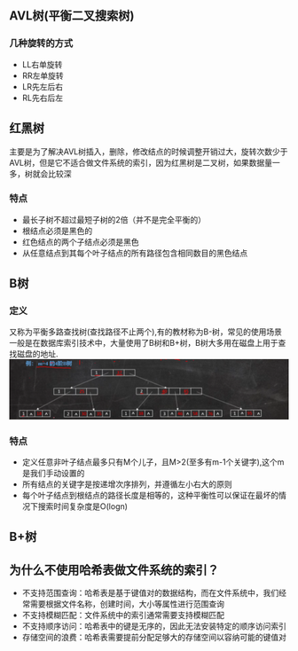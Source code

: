 ## AVL树(平衡二叉搜索树)
### 几种旋转的方式

- LL右单旋转
- RR左单旋转
- LR先左后右
- RL先右后左
## 红黑树
主要是为了解决AVL树插入，删除，修改结点的时候调整开销过大，旋转次数少于AVL树，但是它不适合做文件系统的索引，因为红黑树是二叉树，如果数据量一多，树就会比较深
### 特点

- 最长子树不超过最短子树的2倍（并不是完全平衡的）
- 根结点必须是黑色的
- 红色结点的两个子结点必须是黑色
- 从任意结点到其每个叶子结点的所有路径包含相同数目的黑色结点
## B树
### 定义
又称为平衡多路查找树(查找路径不止两个),有的教材称为B-树，常见的使用场景一般是在数据库索引技术中，大量使用了B树和B+树，B树大多用在磁盘上用于查找磁盘的地址.
![Alt text](image.png)
### 特点

- 定义任意非叶子结点最多只有M个儿子，且M>2(至多有m-1个关键字),这个m是我们手动设置的
- 所有结点的关键字是按递增次序排列，并遵循左小右大的原则
- 每个叶子结点到根结点的路径长度是相等的，这种平衡性可以保证在最坏的情况下搜索时间复杂度是O(logn)
## B+树
## 为什么不使用哈希表做文件系统的索引？

- 不支持范围查询：哈希表是基于键值对的数据结构，而在文件系统中，我们经常需要根据文件名称，创建时间，大小等属性进行范围查询
- 不支持模糊匹配：文件系统中的索引通常需要支持模糊匹配
- 不支持顺序访问：哈希表中的键是无序的，因此无法安装特定的顺序访问索引
- 存储空间的浪费：哈希表需要提前分配足够大的存储空间以容纳可能的键值对
